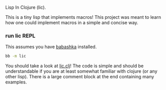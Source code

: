 Lisp In Clojure (lic).

This is a tiny lisp that implements macros! This project was meant to learn how one could implement macros in a simple and concise way.

### run lic REPL

This assumes you have [babashka](https://babashka.org/) installed.

```sh
bb -m lic
```

You should take a look at [lic.clj](./lic.clj)! The code is simple and should be understandable if you are at least somewhat familiar with clojure (or any other lisp). There is a large comment block at the end containing many examples.
